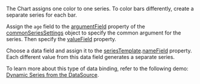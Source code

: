 The Chart assigns one color to one series. To color bars differently, create a separate series for each bar.

Assign the `age` field to the [argumentField](/Documentation/ApiReference/UI_Components/dxChart/Configuration/commonSeriesSettings/#argumentField) property of the [commonSeriesSettings](/Documentation/ApiReference/UI_Components/dxChart/Configuration/commonSeriesSettings/) object to specify the common argument for the series. Then specify the [valueField](/Documentation/ApiReference/UI_Components/dxChart/Configuration/series/#valueField) property. 

Choose a data field and assign it to the [seriesTemplate](/Documentation/ApiReference/UI_Components/dxChart/Configuration/seriesTemplate/).[nameField](/Documentation/ApiReference/UI_Components/dxChart/Configuration/seriesTemplate/#nameField) property. Each different value from this data field generates a separate series.

To learn more about this type of data binding, refer to the following demo: [Dynamic Series from the DataSource](https://js.devexpress.com/Demos/WidgetsGallery/Demo/Charts/SeriesTemplates/).